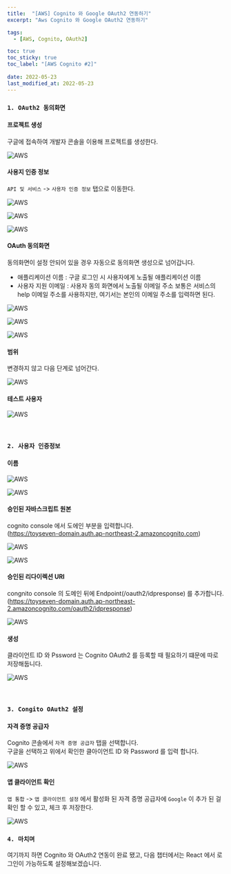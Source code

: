 ```yaml
---
title:  "[AWS] Cognito 와 Google OAuth2 연동하기"
excerpt: "Aws Cognito 와 Google OAuth2 연동하기"

tags:
  - [AWS, Cognito, OAuth2]

toc: true
toc_sticky: true
toc_label: "[AWS Cognito #2]"
 
date: 2022-05-23
last_modified_at: 2022-05-23
---
```




### ``1. OAuth2 동의화면``

#### 프로젝트 생성
구글에 접속하여 개발자 콘솔을 이용해 프로젝트를 생성한다.

![AWS](/assets/image/aws/AWS_Cognito_OAuth2_01.PNG)


#### 사용지 인증 정보

`API 및 서비스` -> `사용자 인증 정보` 탭으로 이동한다.

![AWS](/assets/image/aws/AWS_Cognito_OAuth2_02.PNG)

![AWS](/assets/image/aws/AWS_Cognito_OAuth2_03.PNG)

![AWS](/assets/image/aws/AWS_Cognito_OAuth2_04.PNG)


#### OAuth 동의화면

동의화면이 설정 안되어 있을 경우 자동으로 동의화면 생성으로 넘어갑니다.

- 애플리케이션 이름 : 구글 로그인 시 사용자에게 노출될 애플리케이션 이름
- 사용자 지원 이메일 : 사용자 동의 화면에서 노출될 이메일 주소 
  보통은 서비스의 help 이메일 주소를 사용하지만, 여기서는 본인의 이메일 주소를 입력하면 된다.

![AWS](/assets/image/aws/AWS_Cognito_OAuth2_05.PNG)

![AWS](/assets/image/aws/AWS_Cognito_OAuth2_06.PNG)

![AWS](/assets/image/aws/AWS_Cognito_OAuth2_07.PNG)


#### 범위

변경하지 않고 다음 단계로 넘어간다. <br>

![AWS](/assets/image/aws/AWS_Cognito_OAuth2_08.PNG)


#### 테스트 사용자

![AWS](/assets/image/aws/AWS_Cognito_OAuth2_09.PNG)



<br> 


### ``2. 사용자 인증정보``


#### 이름

![AWS](/assets/image/aws/AWS_Cognito_OAuth2_03.PNG)

![AWS](/assets/image/aws/AWS_Cognito_OAuth2_11.PNG)

#### 승인된 자바스크립트 원본

cognito console 에서 도에인 부분을 입력합니다.<br>
(https://toyseven-domain.auth.ap-northeast-2.amazoncognito.com)

![AWS](/assets/image/aws/AWS_Cognito_OAuth2_10.PNG)

![AWS](/assets/image/aws/AWS_Cognito_OAuth2_12.PNG)


#### 승인된 리다이렉션 URI

congnito console 의 도메인 뒤에 Endpoint(/oauth2/idpresponse) 를 추가합니다.<br>
(https://toyseven-domain.auth.ap-northeast-2.amazoncognito.com/oauth2/idpresponse)

![AWS](/assets/image/aws/AWS_Cognito_OAuth2_13.PNG)


#### 생성

클라이언트 ID 와 Pssword 는 Cognito OAuth2 를 등록할 때 필요하기 떄문에 따로 저장해둡니다.

![AWS](/assets/image/aws/AWS_Cognito_OAuth2_14.PNG)


<br>


### ``3. Congito OAuth2 설정``

#### 자격 증명 공급자

Cognito 콘솔에서 `자격 증명 공급자` 탭을 선택합니다. <br>
구글을 선택하고 위에서 확인한 클아이언트 ID 와 Password 를 입력 합니다.

![AWS](/assets/image/aws/AWS_Cognito_OAuth2_15.PNG)


#### 앱 클라이언트 확인

`앱 통합` -> `앱 클라이언트 설정` 에서 활성화 된 자격 증명 공급자에 `Google` 이 추가 된 걸 확인 할 수 있고, 체크 후 저장한다.

![AWS](/assets/image/aws/AWS_Cognito_OAuth2_16.PNG)



### ``4. 마치며 ``

여기까지 하면 Cognito 와 OAuth2 연동이 완료 됐고, 다음 챕터에서는 React 에서 로그인이 가능하도록 설정해보겠습니다.